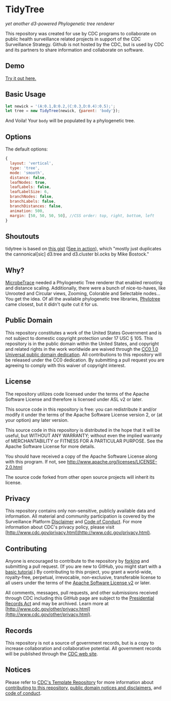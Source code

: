 # TidyTree

*yet another d3-powered Phylogenetic tree renderer*

This repository was created for use by CDC programs to collaborate on public health surveillance related projects in support of the CDC Surveillance Strategy.  Github is not hosted by the CDC, but is used by CDC and its partners to share information and collaborate on software.

## Demo

[Try it out here.](https://aaboyles.github.io/TidyTree/demo/index.html)

## Basic Usage

```javascript
let newick = '(A:0.1,B:0.2,(C:0.3,D:0.4):0.5);';
let tree = new TidyTree(newick, {parent: 'body'});
```

And Voila! Your `body` will be populated by a phylogenetic tree.

## Options

The default options:

```javascript
{
  layout: 'vertical',
  type: 'tree',
  mode: 'smooth',
  distance: false,
  leafNodes: true,
  leafLabels: false,
  leafLabelSize: 6,
  branchNodes: false,
  branchLabels: false,
  branchDistances: false,
  animation: 500,
  margin: [50, 50, 50, 50], //CSS order: top, right, bottom, left
}
```

## Shoutouts

tidytree is based on [this gist](https://gist.github.com/Andrew-Reid/c7ae41a98b8cbb38f1febf13deb9d294) ([See in action](https://bl.ocks.org/Andrew-Reid/c7ae41a98b8cbb38f1febf13deb9d294)), which "mostly just duplicates the cannonical[sic] d3.tree and d3.cluster bl.ocks by Mike Bostock."

## Why?

[MicrobeTrace](https://github.com/CDCgov/MicrobeTrace) needed a Phylogenetic Tree renderer that enabled rerooting and distance scaling. Additionally, there were a bunch of nice-to-haves, like Unrooted and Circular views, Zooming, Colorable and Selectable nodes... You get the idea. Of all the available phylogenetic tree libraries, [Phylotree](https://github.com/veg.phylotree.js) came closest, but it didn't quite cut it for us.

## Public Domain
This repository constitutes a work of the United States Government and is not
subject to domestic copyright protection under 17 USC § 105. This repository is
in the public domain within the United States, and copyright and related rights
in the work worldwide are waived through the [CC0 1.0 Universal public domain dedication](https://creativecommons.org/publicdomain/zero/1.0/).
All contributions to this repository will be released under the CC0 dedication.
By submitting a pull request you are agreeing to comply with this waiver of
copyright interest.

## License
The repository utilizes code licensed under the terms of the Apache Software
License and therefore is licensed under ASL v2 or later.

This source code in this repository is free: you can redistribute it and/or
modify it under the terms of the Apache Software License version 2, or (at your
option) any later version.

This source code in this repository is distributed in the hope that it will be
useful, but WITHOUT ANY WARRANTY; without even the implied warranty of
MERCHANTABILITY or FITNESS FOR A PARTICULAR PURPOSE. See the Apache Software
License for more details.

You should have received a copy of the Apache Software License along with this
program. If not, see http://www.apache.org/licenses/LICENSE-2.0.html

The source code forked from other open source projects will inherit its license.

## Privacy
This repository contains only non-sensitive, publicly available data and
information. All material and community participation is covered by the
Surveillance Platform [Disclaimer](https://github.com/CDCgov/template/blob/master/DISCLAIMER.md)
and [Code of Conduct](https://github.com/CDCgov/template/blob/master/code-of-conduct.md).
For more information about CDC's privacy policy, please visit [http://www.cdc.gov/privacy.html](http://www.cdc.gov/privacy.html).

## Contributing
Anyone is encouraged to contribute to the repository by [forking](https://help.github.com/articles/fork-a-repo)
and submitting a pull request. (If you are new to GitHub, you might start with a
[basic tutorial](https://help.github.com/articles/set-up-git).) By contributing
to this project, you grant a world-wide, royalty-free, perpetual, irrevocable,
non-exclusive, transferable license to all users under the terms of the
[Apache Software License v2](http://www.apache.org/licenses/LICENSE-2.0.html) or
later.

All comments, messages, pull requests, and other submissions received through
CDC including this GitHub page are subject to the [Presidential Records Act](http://www.archives.gov/about/laws/presidential-records.html)
and may be archived. Learn more at [http://www.cdc.gov/other/privacy.html](http://www.cdc.gov/other/privacy.html).

## Records
This repository is not a source of government records, but is a copy to increase
collaboration and collaborative potential. All government records will be
published through the [CDC web site](http://www.cdc.gov).

## Notices
Please refer to [CDC's Template Repository](https://github.com/CDCgov/template)
for more information about [contributing to this repository](https://github.com/CDCgov/template/blob/master/CONTRIBUTING.md),
[public domain notices and disclaimers](https://github.com/CDCgov/template/blob/master/DISCLAIMER.md),
and [code of conduct](https://github.com/CDCgov/template/blob/master/code-of-conduct.md).

